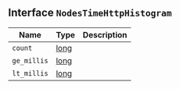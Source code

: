 ## Interface `NodesTimeHttpHistogram`

| Name | Type | Description |
| - | - | - |
| `count` | [long](./long.md) | &nbsp; |
| `ge_millis` | [long](./long.md) | &nbsp; |
| `lt_millis` | [long](./long.md) | &nbsp; |
